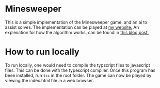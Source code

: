 # Minesweeper
This is a simple implementation of the Minesweeper game, and an ai to assist solves. The implementation can be played at [my website.](https://kaholaz.ddns.net/minesweeper-ai) An explenation for how the algorithm works, can be found in [this blog post.](https://kaholaz.ddns.net/index.php/2022/12/25/algoritme-for-a-lose-minesweeper/)

# How to run locally
To run locally, one would need to compile the typscript files to javascript files. This can be done with the typescript compiler. Once this program has been installed, run `tsc` in the root folder. The game can now be played by viewing the index.html file in a web browser.
